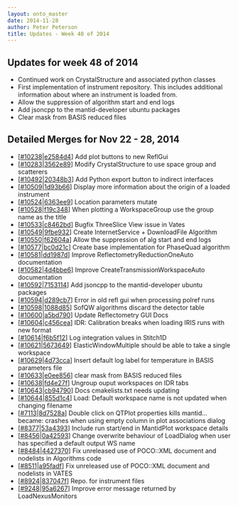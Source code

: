 ```yaml
---
layout: onto_master
date: 2014-11-28
author: Peter Peterson
title: Updates - Week 48 of 2014
---
```

Updates for week 48 of 2014
---------------------------
* Continued work on CrystalStructure and associated python classes
* First implementation of instrument repository. This includes additional information about where an instrument is loaded from.
* Allow the suppression of algorithm start and end logs
* Add jsoncpp to the mantid-developer ubuntu packages
* Clear mask from BASIS reduced files

Detailed Merges for Nov 22 - 28, 2014
-------------------------------------
* \[[#10238](http://trac.mantidproject.org/mantid/ticket/10238)\|[e2584d4](https://github.com/mantidproject/mantid/commit/e2584d4690d125e16d15dee447428a046a5f0643)\] Add plot buttons to new ReflGui
* \[[#10283](http://trac.mantidproject.org/mantid/ticket/10283)\|[3562e89](https://github.com/mantidproject/mantid/commit/3562e896522d6d25022f031292261d1a02bd781e)\] Modify CrystalStructure to use space group and scatterers
* \[[#10492](http://trac.mantidproject.org/mantid/ticket/10492)\|[20348b3](https://github.com/mantidproject/mantid/commit/20348b3a547fed65f62396f10e894748100643b3)\] Add Python export button to indirect interfaces
* \[[#10509](http://trac.mantidproject.org/mantid/ticket/10509)\|[1d93b66](https://github.com/mantidproject/mantid/commit/1d93b6693e20e9165b6e80e702803c99dcbf5574)\] Display more information about the origin of a loaded instrument
* \[[#10524](http://trac.mantidproject.org/mantid/ticket/10524)\|[6363ee9](https://github.com/mantidproject/mantid/commit/6363ee9866d929e687c59311856ddd87932bb640)\] Location parameters mutate
* \[[#10528](http://trac.mantidproject.org/mantid/ticket/10528)\|[f19c348](https://github.com/mantidproject/mantid/commit/f19c348014223d06951406b97d88e47924772491)\] When plotting a WorkspaceGroup use the group name as the title
* \[[#10533](http://trac.mantidproject.org/mantid/ticket/10533)\|[c8462bd](https://github.com/mantidproject/mantid/commit/c8462bd0bc6f3761314e755be268aba5dd0745d0)\] Bugfix ThreeSlice View issue in Vates
* \[[#10549](http://trac.mantidproject.org/mantid/ticket/10549)\|[9fbe932](https://github.com/mantidproject/mantid/commit/9fbe93276b4e9fbcc8912a13f26d27eeade10aef)\] Create InternetService + DownloadFile Algorithm
* \[[#10550](http://trac.mantidproject.org/mantid/ticket/10550)\|[f62604a](https://github.com/mantidproject/mantid/commit/f62604a1deb007df15e6036c74b6acef612de539)\] Allow the suppression of alg start and end logs
* \[[#10577](http://trac.mantidproject.org/mantid/ticket/10577)\|[bc0d21c](https://github.com/mantidproject/mantid/commit/bc0d21c33687c13832e7ba2573204ee146cdfb14)\] Create base implementation for PhaseQuad algorithm
* \[[#10581](http://trac.mantidproject.org/mantid/ticket/10581)\|[dd1987d](https://github.com/mantidproject/mantid/commit/dd1987d034da18af9d8bf815c398e3dd37602767)\] Improve ReflectometryReductionOneAuto documentation
* \[[#10582](http://trac.mantidproject.org/mantid/ticket/10582)\|[4d4bbe6](https://github.com/mantidproject/mantid/commit/4d4bbe6c94a8595cca639f676cda3aed0ae5c908)\] Improve CreateTransmissionWorkspaceAuto documentation
* \[[#10592](http://trac.mantidproject.org/mantid/ticket/10592)\|[7153114](https://github.com/mantidproject/mantid/commit/71531147b00dc1318b0e7eb756c467af54888601)\] Add jsoncpp to the mantid-developer ubuntu packages
* \[[#10594](http://trac.mantidproject.org/mantid/ticket/10594)\|[d289cb7](https://github.com/mantidproject/mantid/commit/d289cb7b7cb96d910afdf85c2432a1ae7d6480e4)\] Error in old refl gui when processing polref runs
* \[[#10598](http://trac.mantidproject.org/mantid/ticket/10598)\|[1088d85](https://github.com/mantidproject/mantid/commit/1088d8588b4923db18655d0bf44bf7c6912406f1)\] SofQW algorithms discard the detector table
* \[[#10600](http://trac.mantidproject.org/mantid/ticket/10600)\|[a5bd790](https://github.com/mantidproject/mantid/commit/a5bd7908b7296b87ba3254fa46b5f3f86f1184db)\] Update Reflectometry GUI Docs
* \[[#10604](http://trac.mantidproject.org/mantid/ticket/10604)\|[c456cea](https://github.com/mantidproject/mantid/commit/c456cea773e493f79131b13cf113dc720dc30566)\] IDR: Calibration breaks when loading IRIS runs with new format
* \[[#10614](http://trac.mantidproject.org/mantid/ticket/10614)\|[f6b5f12](https://github.com/mantidproject/mantid/commit/f6b5f123a543d7c400c4145055bb892b7618c6cd)\] Log integration values in Stitch1D
* \[[#10621](http://trac.mantidproject.org/mantid/ticket/10621)\|[5673649](https://github.com/mantidproject/mantid/commit/567364930e8af608fa86a127926418b4c1a1c98c)\] ElasticWindowMultiple should be able to take a single workspace
* \[[#10629](http://trac.mantidproject.org/mantid/ticket/10629)\|[4d73cca](https://github.com/mantidproject/mantid/commit/4d73cca0df33b8d43886403e69a9dd87ed0c393e)\] Insert default log label for temperature in BASIS parameters file
* \[[#10633](http://trac.mantidproject.org/mantid/ticket/10633)\|[e0ee856](https://github.com/mantidproject/mantid/commit/e0ee856828f5bfa92e9953d70f5123c7e734fea6)\] clear mask from BASIS reduced files
* \[[#10638](http://trac.mantidproject.org/mantid/ticket/10638)\|[fd4e27f](https://github.com/mantidproject/mantid/commit/fd4e27f70d0fa8d34eb646c0d4ddf4862a5579e0)\] Ungroup ouput workspaces on IDR tabs
* \[[#10643](http://trac.mantidproject.org/mantid/ticket/10643)\|[cb94790](https://github.com/mantidproject/mantid/commit/cb947900d876390c13ede559686af13d4225bfa4)\] Docs cmakelists.txt needs updating
* \[[#10644](http://trac.mantidproject.org/mantid/ticket/10644)\|[855d1c4](https://github.com/mantidproject/mantid/commit/855d1c4d989fe6deb2753499c096144c9b57129a)\] Load: Default workspace name is not updated when changing filename
* \[[#7113](http://trac.mantidproject.org/mantid/ticket/7113)\|[8d7528a](https://github.com/mantidproject/mantid/commit/8d7528a7023b82dc9413278ff2ab9a653472c719)\] Double click on QTPlot properties kills mantid...  became: crashes when using empty column in plot associations dialog
* \[[#8377](http://trac.mantidproject.org/mantid/ticket/8377)\|[53a4393](https://github.com/mantidproject/mantid/commit/53a4393b84646bcddc112bf11b01083c683eaccd)\] Include run start/end in MantidPlot workspace details
* \[[#8456](http://trac.mantidproject.org/mantid/ticket/8456)\|[0a42593](https://github.com/mantidproject/mantid/commit/0a42593060d580ba07b4e08e533444bd6d17335a)\] Change overwrite behaviour of LoadDialog when user has specified a default output WS name
* \[[#8484](http://trac.mantidproject.org/mantid/ticket/8484)\|[4427370](https://github.com/mantidproject/mantid/commit/4427370d51ef86a00b8ef90bf00acf4ffd4e9db7)\] Fix unreleased use of POCO::XML document and nodelists in Algorithms code
* \[[#8511](http://trac.mantidproject.org/mantid/ticket/8511)\|[a95fadf](https://github.com/mantidproject/mantid/commit/a95fadf4d71dfdbba4c0f143577ee9ca1682b7df)\] Fix unreleased use of POCO::XML document and nodelists in VATES
* \[[#8924](http://trac.mantidproject.org/mantid/ticket/8924)\|[837047f](https://github.com/mantidproject/mantid/commit/837047fad4164e48daef6aba57930767a757ecf8)\] Repo. for instrument files
* \[[#9248](http://trac.mantidproject.org/mantid/ticket/9248)\|[95a6267](https://github.com/mantidproject/mantid/commit/95a62676ff04598d039a3b6789ed950ecd3e6b8f)\] Improve error message returned by LoadNexusMonitors

